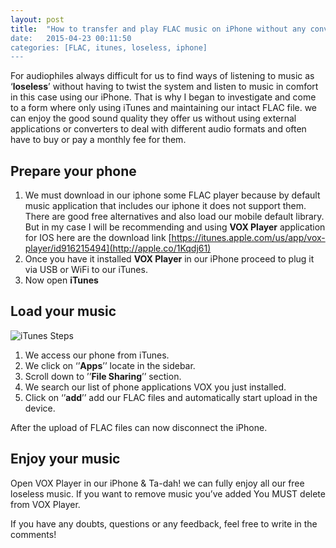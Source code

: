 ```yaml
---
layout: post
title:  "How to transfer and play FLAC music on iPhone without any conversion using iTunes & free”
date:   2015-04-23 00:11:50
categories: [FLAC, itunes, loseless, iphone]
---
```


For audiophiles always difficult for us to find ways of listening to music as ‘**loseless**’ without having to twist the system and listen to music in comfort in this case using our iPhone.
That is why I began to investigate and come to a form where only using iTunes and maintaining our intact FLAC file. we can enjoy the good sound quality they offer us without using external applications or converters to deal with different audio formats and often have to buy or pay a monthly fee for them.

## Prepare your phone
1. We must download in our iphone some FLAC player because by default music application that includes our iphone it does not support them. There are good free alternatives and also load our mobile default library. But in my case I will be recommending and using **VOX Player** application for IOS here are the download link [https://itunes.apple.com/us/app/vox-player/id916215494](http://apple.co/1Kqdj61)
2. Once you have it installed **VOX Player** in our iPhone proceed to plug it via USB or WiFi to our iTunes. 
3. Now open **iTunes** 

## Load your music
![iTunes Steps](https://dl.dropboxusercontent.com/u/14383251/steps-vox-flac.jpg)
1. We access our phone from iTunes. 
2. We click on ‘’**Apps**’’ locate in the sidebar.
3. Scroll down to ’’**File Sharing**’’ section.
4. We search our list of phone applications VOX you just installed.
5. Click on ‘’**add**’’ add our FLAC files and automatically start upload in the device.

After the upload of FLAC files can now disconnect the iPhone.

## Enjoy your music
Open VOX Player in our iPhone & Ta-dah! we can fully enjoy all our free loseless music.
If you want to remove music you’ve added You MUST delete from VOX Player.

If you have any doubts, questions or any feedback, feel free to write in the comments!